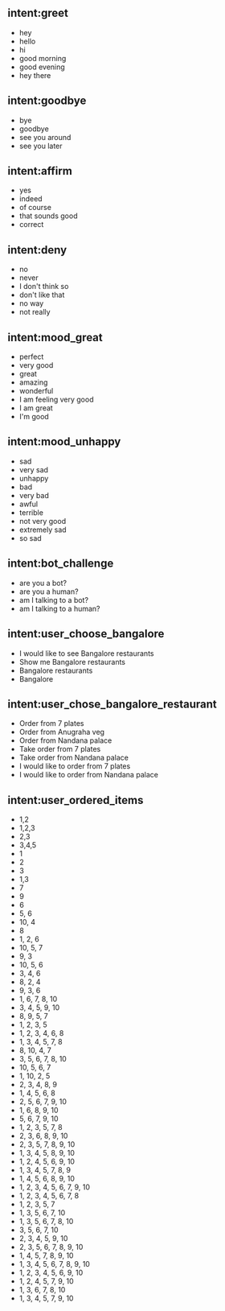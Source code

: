 ## intent:greet
- hey
- hello
- hi
- good morning
- good evening
- hey there

## intent:goodbye
- bye
- goodbye
- see you around
- see you later

## intent:affirm
- yes
- indeed
- of course
- that sounds good
- correct

## intent:deny
- no
- never
- I don't think so
- don't like that
- no way
- not really

## intent:mood_great
- perfect
- very good
- great
- amazing
- wonderful
- I am feeling very good
- I am great
- I'm good

## intent:mood_unhappy
- sad
- very sad
- unhappy
- bad
- very bad
- awful
- terrible
- not very good
- extremely sad
- so sad

## intent:bot_challenge
- are you a bot?
- are you a human?
- am I talking to a bot?
- am I talking to a human?

## intent:user_choose_bangalore
- I would like to see Bangalore restaurants
- Show me Bangalore restaurants
- Bangalore restaurants
- Bangalore

## intent:user_chose_bangalore_restaurant
- Order from 7 plates
- Order from Anugraha veg
- Order from Nandana palace
- Take order from 7 plates
- Take order from Nandana palace
- I would like to order from 7 plates
- I would like to order from Nandana palace


## intent:user_ordered_items
- 1,2
- 1,2,3
- 2,3
- 3,4,5
- 1
- 2
- 3
- 1,3
- 7
- 9
- 6
- 5, 6
- 10, 4
- 8
- 1, 2, 6
- 10, 5, 7
- 9, 3
- 10, 5, 6
- 3, 4, 6
- 8, 2, 4
- 9, 3, 6
- 1, 6, 7, 8, 10
- 3, 4, 5, 9, 10
- 8, 9, 5, 7
- 1, 2, 3, 5
- 1, 2, 3, 4, 6, 8
- 1, 3, 4, 5, 7, 8
- 8, 10, 4, 7
- 3, 5, 6, 7, 8, 10
- 10, 5, 6, 7
- 1, 10, 2, 5
- 2, 3, 4, 8, 9
- 1, 4, 5, 6, 8
- 2, 5, 6, 7, 9, 10
- 1, 6, 8, 9, 10
- 5, 6, 7, 9, 10
- 1, 2, 3, 5, 7, 8
- 2, 3, 6, 8, 9, 10
- 2, 3, 5, 7, 8, 9, 10
- 1, 3, 4, 5, 8, 9, 10
- 1, 2, 4, 5, 6, 9, 10
- 1, 3, 4, 5, 7, 8, 9
- 1, 4, 5, 6, 8, 9, 10
- 1, 2, 3, 4, 5, 6, 7, 9, 10
- 1, 2, 3, 4, 5, 6, 7, 8
- 1, 2, 3, 5, 7
- 1, 3, 5, 6, 7, 10
- 1, 3, 5, 6, 7, 8, 10
- 3, 5, 6, 7, 10
- 2, 3, 4, 5, 9, 10
- 2, 3, 5, 6, 7, 8, 9, 10
- 1, 4, 5, 7, 8, 9, 10
- 1, 3, 4, 5, 6, 7, 8, 9, 10
- 1, 2, 3, 4, 5, 6, 9, 10
- 1, 2, 4, 5, 7, 9, 10
- 1, 3, 6, 7, 8, 10
- 1, 3, 4, 5, 7, 9, 10






